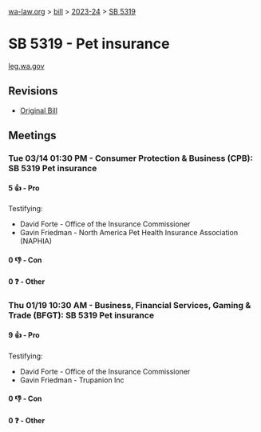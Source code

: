 [wa-law.org](/) > [bill](/bill/) > [2023-24](/bill/2023-24/) > [SB 5319](/bill/2023-24/sb/5319/)

# SB 5319 - Pet insurance
[leg.wa.gov](https://app.leg.wa.gov/billsummary?BillNumber=5319&Year=2023&Initiative=false)

## Revisions
* [Original Bill](1/)

## Meetings
### Tue 03/14 01:30 PM - Consumer Protection & Business (CPB): SB 5319 Pet insurance
#### 5 👍 - Pro
Testifying:
* David Forte - Office of the Insurance Commissioner
* Gavin Friedman - North America Pet Health Insurance Association (NAPHIA)

#### 0 👎 - Con

#### 0 ❓ - Other

### Thu 01/19 10:30 AM - Business, Financial Services, Gaming & Trade (BFGT): SB 5319 Pet insurance
#### 9 👍 - Pro
Testifying:
* David Forte - Office of the Insurance Commissioner
* Gavin Friedman - Trupanion Inc

#### 0 👎 - Con

#### 0 ❓ - Other
